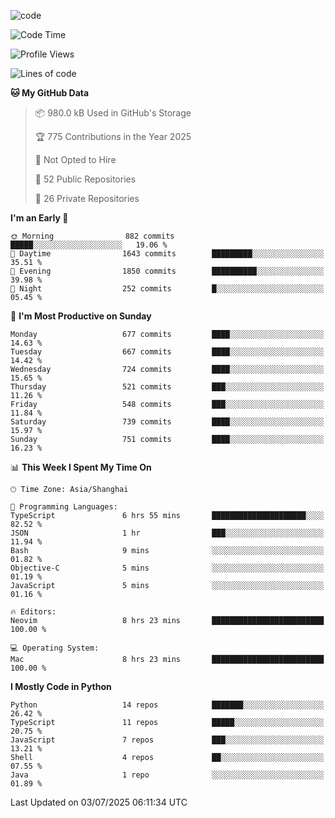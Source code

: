 
<!--
**liuyaanng/liuyaanng** is a ✨ _special_ ✨ repository because its `README.md` (this file) appears on your GitHub profile.

Here are some ideas to get you started:

- 🔭 I’m currently working on ...
- 🌱 I’m currently learning ...
- 👯 I’m looking to collaborate on ...
- 🤔 I’m looking for help with ...
- 💬 Ask me about ...
- 📫 How to reach me: ...
- 😄 Pronouns: ...
- ⚡ Fun fact: ...
-->


![code](https://cdn.jsdelivr.net/gh/liuyaanng/liuyaanng@1.0/code.gif) 

<!--START_SECTION:waka-->
![Code Time](http://img.shields.io/badge/Code%20Time-1%2C616%20hrs%2015%20mins-blue)

![Profile Views](http://img.shields.io/badge/Profile%20Views-0-blue)

![Lines of code](https://img.shields.io/badge/From%20Hello%20World%20I%27ve%20Written-25.8%20million%20lines%20of%20code-blue)

**🐱 My GitHub Data** 

> 📦 980.0 kB Used in GitHub's Storage 
 > 
> 🏆 775 Contributions in the Year 2025
 > 
> 🚫 Not Opted to Hire
 > 
> 📜 52 Public Repositories 
 > 
> 🔑 26 Private Repositories 
 > 
**I'm an Early 🐤** 

```text
🌞 Morning                882 commits         █████░░░░░░░░░░░░░░░░░░░░   19.06 % 
🌆 Daytime                1643 commits        █████████░░░░░░░░░░░░░░░░   35.51 % 
🌃 Evening                1850 commits        ██████████░░░░░░░░░░░░░░░   39.98 % 
🌙 Night                  252 commits         █░░░░░░░░░░░░░░░░░░░░░░░░   05.45 % 
```
📅 **I'm Most Productive on Sunday** 

```text
Monday                   677 commits         ████░░░░░░░░░░░░░░░░░░░░░   14.63 % 
Tuesday                  667 commits         ████░░░░░░░░░░░░░░░░░░░░░   14.42 % 
Wednesday                724 commits         ████░░░░░░░░░░░░░░░░░░░░░   15.65 % 
Thursday                 521 commits         ███░░░░░░░░░░░░░░░░░░░░░░   11.26 % 
Friday                   548 commits         ███░░░░░░░░░░░░░░░░░░░░░░   11.84 % 
Saturday                 739 commits         ████░░░░░░░░░░░░░░░░░░░░░   15.97 % 
Sunday                   751 commits         ████░░░░░░░░░░░░░░░░░░░░░   16.23 % 
```


📊 **This Week I Spent My Time On** 

```text
🕑︎ Time Zone: Asia/Shanghai

💬 Programming Languages: 
TypeScript               6 hrs 55 mins       █████████████████████░░░░   82.52 % 
JSON                     1 hr                ███░░░░░░░░░░░░░░░░░░░░░░   11.94 % 
Bash                     9 mins              ░░░░░░░░░░░░░░░░░░░░░░░░░   01.82 % 
Objective-C              5 mins              ░░░░░░░░░░░░░░░░░░░░░░░░░   01.19 % 
JavaScript               5 mins              ░░░░░░░░░░░░░░░░░░░░░░░░░   01.16 % 

🔥 Editors: 
Neovim                   8 hrs 23 mins       █████████████████████████   100.00 % 

💻 Operating System: 
Mac                      8 hrs 23 mins       █████████████████████████   100.00 % 
```

**I Mostly Code in Python** 

```text
Python                   14 repos            ███████░░░░░░░░░░░░░░░░░░   26.42 % 
TypeScript               11 repos            █████░░░░░░░░░░░░░░░░░░░░   20.75 % 
JavaScript               7 repos             ███░░░░░░░░░░░░░░░░░░░░░░   13.21 % 
Shell                    4 repos             ██░░░░░░░░░░░░░░░░░░░░░░░   07.55 % 
Java                     1 repo              ░░░░░░░░░░░░░░░░░░░░░░░░░   01.89 % 
```




 Last Updated on 03/07/2025 06:11:34 UTC
<!--END_SECTION:waka-->
